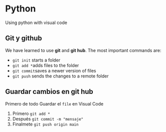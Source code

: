 # Python
Using python with visual code

## Git y github

We have learned to use **git** and **git hub**. The most important commands are:

- `git init` starts a folder
- `git add *`adds files to the folder
- `git commit`saves a newer version of files
- `git push` sends the changes to a remote folder

## Guardar cambios en git hub

Primero de todo Guardar el `file` en Visual Code
1. Primero `git add *`
2. Después `git commit -m "mensaje"`
3. Finalmete `git push origin main`
